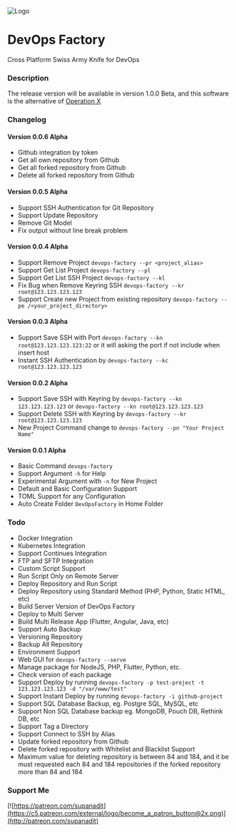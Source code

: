 ![Logo](http://supanadit.com/wp-content/uploads/2019/11/Dev-Ops-Factory.png)
# DevOps Factory
Cross Platform Swiss Army Knife for DevOps

### Description
The release version will be available in version 1.0.0 Beta, and this software is the alternative of [Operation X](https://github.com/supanadit/operation-deploy-center-engine)

### Changelog
#### Version 0.0.6 Alpha
- Github integration by token
- Get all own repository from Github
- Get all forked repository from Github
- Delete all forked repository from Github

#### Version 0.0.5 Alpha
- Support SSH Authentication for Git Repository
- Support Update Repository
- Remove Git Model
- Fix output without line break problem

#### Version 0.0.4 Alpha
- Support Remove Project `devops-factory --pr <project_alias>`
- Support Get List Project `devops-factory --pl`
- Support Get List SSH Project `devops-factory --kl`
- Fix Bug when Remove Keyring SSH `devops-factory --kr root@123.123.123.123`
- Support Create new Project from existing repository `devops-factory --pe /<your_project_directory>`

#### Version 0.0.3 Alpha
- Support Save SSH with Port `devops-factory --kn root@123.123.123.123:22` or it will asking the port if not include when insert host
- Instant SSH Authentication by `devops-factory --kc root@123.123.123.123`

#### Version 0.0.2 Alpha
- Support Save SSH with Keyring by `devops-factory --kn 123.123.123.123` or `devops-factory --kn root@123.123.123.123`
- Support Delete SSH with Keyring by `devops-factory --kr root@123.123.123.123`
- New Project Command change to `devops-factory --pn "Your Project Name"`

#### Version 0.0.1 Alpha
- Basic Command `devops-factory`
- Support Argument `-h` for Help
- Experimental Argument with `-n` for New Project
- Default and Basic Configuration Support
- TOML Support for any Configuration
- Auto Create Folder `DevOpsFactory` in Home Folder

### Todo
- Docker Integration
- Kubernetes Integration
- Support Continues Integration
- FTP and SFTP Integration
- Custom Script Support
- Run Script Only on Remote Server
- Deploy Repository and Run Script
- Deploy Repository using Standard Method (PHP, Python, Static HTML, etc)
- Build Server Version of DevOps Factory
- Deploy to Multi Server
- Build Multi Release App (Flutter, Angular, Java, etc)
- Support Auto Backup
- Versioning Repository
- Backup All Repository
- Environment Support
- Web GUI for `devops-factory --serve`
- Manage package for NodeJS, PHP, Flutter, Python, etc.
- Check version of each package
- Support Deploy by running `devops-factory -p test-project -t 123.123.123.123 -d "/var/www/test"`
- Support Instant Deploy by running `devops-factory -i github-project`
- Support SQL Database Backup, eg. Postgre SQL, MySQL, etc
- Support Non SQL Database backup eg. MongoDB, Pouch DB, Rethink DB, etc
- Support Tag a Directory
- Support Connect to SSH by Alias
- Update forked repository from Github
- Delete forked repository with Whitelist and Blacklist Support
- Maximum value for deleting repository is between 84 and 184, and it be must requested each 84 and 184 repositories if the forked repository more than 84 and 184

### Support Me
[![https://patreon.com/supanadit](https://c5.patreon.com/external/logo/become_a_patron_button@2x.png)](http://patreon.com/supanadit)

